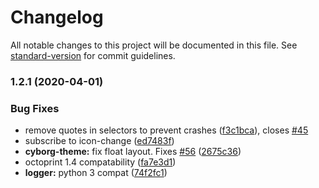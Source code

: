 # Changelog

All notable changes to this project will be documented in this file. See [standard-version](https://github.com/conventional-changelog/standard-version) for commit guidelines.

### 1.2.1 (2020-04-01)


### Bug Fixes

* remove quotes in selectors to prevent crashes ([f3c1bca](https://github.com/Birkbjo/OctoPrint-Themeify/commit/f3c1bca7cb316dadd7a8009574573e282221632f)), closes [#45](https://github.com/Birkbjo/OctoPrint-Themeify/issues/45)
* subscribe to icon-change ([ed7483f](https://github.com/Birkbjo/OctoPrint-Themeify/commit/ed7483fa02204cb9d8a94e06f5d06e3407a15fda))
* **cyborg-theme:** fix float layout. Fixes [#56](https://github.com/Birkbjo/OctoPrint-Themeify/issues/56) ([2675c36](https://github.com/Birkbjo/OctoPrint-Themeify/commit/2675c36d604dabef14d7f529c5504542c279f341))
* octoprint 1.4 compatability ([fa7e3d1](https://github.com/Birkbjo/OctoPrint-Themeify/commit/fa7e3d1b38055228fd0156ff0df79de64cb7f0b9))
* **logger:** python 3 compat ([74f2fc1](https://github.com/Birkbjo/OctoPrint-Themeify/commit/74f2fc1c91fad74f186a34e299f62b127e649940))
